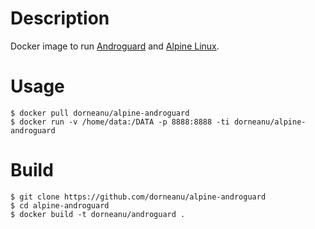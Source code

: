 # Description

Docker image to run [Androguard](https://github.com/androguard/androguard) and [Alpine Linux](https://alpinelinux.org).

# Usage

```
$ docker pull dorneanu/alpine-androguard
$ docker run -v /home/data:/DATA -p 8888:8888 -ti dorneanu/alpine-androguard
```

# Build

```
$ git clone https://github.com/dorneanu/alpine-androguard
$ cd alpine-androguard
$ docker build -t dorneanu/androguard .
```


